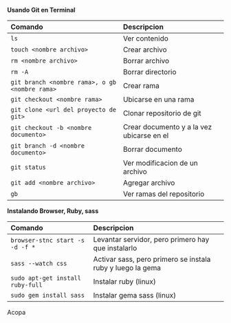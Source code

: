 **Usando Git en Terminal**

| Comando   | Descripcion    |
| :------------- | :------------- |
| ```ls```      | Ver contenido   |
| ```touch <nombre archivo>```      | Crear archivo  |
| ```rm <nombre archivo>```      | Borrar archivo   |
| ```rm -A```      | Borrar directorio   |
| ```git branch <nombre rama>, o gb <nombre rama>```      | Crear rama   |
| ```git checkout <nombre rama>```      | Ubicarse en una rama   |
| ```git clone <url del proyecto de git>```      | Clonar repositorio de git   |
| ```git checkout -b <nombre documento>```      | Crear documento y a la vez ubicarse en el   |
| ```git branch -d <nombre documento>```      | Borrar documento   |
| ```git status```      | Ver modificacion de un archivo   |
| ```git add <nombre archivo>```      | Agregar archivo   |
| ```gb```      | Ver ramas del repositorio   |


**Instalando Browser, Ruby, sass**

| Comando   | Descripcion    |
| :------------- | :------------- |
| ```browser-stnc start -s -d -f *```      | Levantar servidor, pero primero hay que instalarlo   |
| ```sass --watch css```      | Activar sass, pero primero se instala ruby y luego la gema   |
| ```sudo apt-get install ruby-full```      | Instalar ruby (linux)  |
| ```sudo gem install sass```      | Instalar gema sass (linux)  |


Acopa
